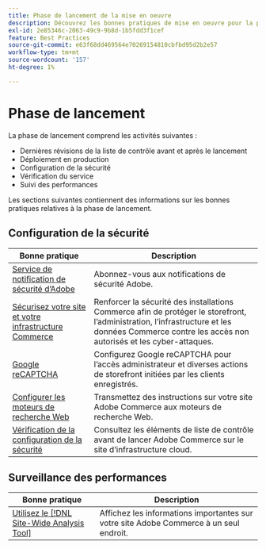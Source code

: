 ```yaml
---
title: Phase de lancement de la mise en oeuvre
description: Découvrez les bonnes pratiques de mise en oeuvre pour la phase de lancement des projets Adobe Commerce.
exl-id: 2e85346c-2063-49c9-9b8d-1b5fdd3f1cef
feature: Best Practices
source-git-commit: e63f68dd469564e70269154810cbfbd95d2b2e57
workflow-type: tm+mt
source-wordcount: '157'
ht-degree: 1%

---
```


# Phase de lancement

La phase de lancement comprend les activités suivantes :

- Dernières révisions de la liste de contrôle avant et après le lancement
- Déploiement en production
- Configuration de la sécurité
- Vérification du service
- Suivi des performances

Les sections suivantes contiennent des informations sur les bonnes pratiques relatives à la phase de lancement.

## Configuration de la sécurité

| Bonne pratique | Description |
|------------------------------------------------------------------------------------------------------------------------------------|--------------------------------------------------------------------------------------------------------------------------------------------------------------------------|
| [Service de notification de sécurité d’Adobe](https://www.adobe.com/subscription/adbeSecurityNotifications.html) | Abonnez-vous aux notifications de sécurité Adobe. |
| [Sécurisez votre site et votre infrastructure Commerce](security-best-practices.md) | Renforcer la sécurité des installations Commerce afin de protéger le storefront, l’administration, l’infrastructure et les données Commerce contre les accès non autorisés et les cyber-attaques. |
| [Google reCAPTCHA](https://experienceleague.adobe.com/docs/commerce-admin/systems/security/captcha/security-google-recaptcha.html?lang=fr) | Configurez Google reCAPTCHA pour l’accès administrateur et diverses actions de storefront initiées par les clients enregistrés. |
| [Configurer les moteurs de recherche Web](robots-txt.md) | Transmettez des instructions sur votre site Adobe Commerce aux moteurs de recherche Web. |
| [Vérification de la configuration de la sécurité](https://experienceleague.adobe.com/docs/commerce-cloud-service/user-guide/launch/checklist.html?lang=fr) | Consultez les éléments de liste de contrôle avant de lancer Adobe Commerce sur le site d’infrastructure cloud. |

## Surveillance des performances

| Bonne pratique | Description |
|------------------------------------------------------------------------------------------------------------------------------------------------|----------------------------------------------------------------------|
| [Utilisez le  [!DNL Site-Wide Analysis Tool]](../../../tools/site-wide-analysis-tool/intro.md#integrations-with-other-adobe-commerce-support-tools) | Affichez les informations importantes sur votre site Adobe Commerce à un seul endroit. |
